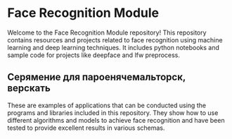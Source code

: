 # Face Recognition Module

Welcome to the Face Recognition Module repository! This repository contains resources and projects related to face recognition using machine learning and deep learning techniques. It includes python notebooks and sample code for projects like deepface and lfw preprocess.

## Серямение для пароенячемальторск, верскать

These are examples of applications that can be conducted using the programs and libraries included in this repository. They show how to use different algorithms and models to achieve face recognition and have been tested to provide excellent results in various schemas.
